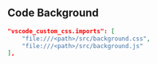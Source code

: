 ## Code Background

```json
"vscode_custom_css.imports": [
    "file:///<path>/src/background.css",
    "file:///<path>/src/background.js"
],
```